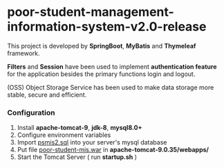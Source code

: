 # poor-student-management-information-system-v2.0-release

This project is developed by **SpringBoot**, **MyBatis** and **Thymeleaf** framework.

**Filters** and **Session** have been used to implement **authentication feature** for the application besides the primary functions login and logout.

(OSS) Object Storage Service has been used to make data storage more stable, secure and efficient.

### Configuration

1. Install **apache-tomcat-9**, **jdk-8**, **mysql8.0+** 
2. Configure environment variables
3. Import [psmis2.sql](psmis2.sql) into your server's mysql database
4. Put file [poor-student-mis.war](poor-student-mis.war) in **apache-tomcat-9.0.35/webapps/**
5. Start the Tomcat Server ( run **startup.sh** )

